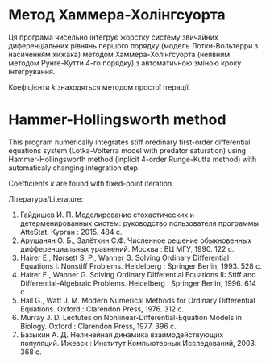 # Метод Хаммера-Холінгсуорта

Ця програма чисельно інтегрує жорстку систему звичайних диференціальних рівнянь першого порядку (модель Лотки-Вольтерри з насиченням хижака) методом Хаммера-Холінгсуорта (неявним методом Рунге-Кутти 4-го порядку) з автоматичною зміною кроку інтегрування.

Коефіцієнти _k_ знаходяться методом простої ітерації.


# Hammer-Hollingsworth method

This program numerically integrates stiff oredinary first-order differential equations system (Lotka-Volterra model with predator saturation) using Hammer-Hollingsworth method (inplicit 4-order Runge-Kutta method) with automaticaly changing integration step.

Coefficients _k_ are found with fixed-point iteration.


Література/Literature:
1. Гайдишев И. П. Моделирование стохастических и детерменированных систем: руководство пользователя программы AtteStat. Курган : 2015. 484 с.
2. Арушанян О. Б., Залёткин С.Ф. Численное решение обыкновенных дифференциальных уравнений. Москва : ВЦ МГУ, 1990. 122 с.
3. Hairer E., Nørsett S. P., Wanner G. Solving Ordinary Differential Equations I: Nonstiff Problems. Heidelberg : Springer Berlin, 1993. 528 с.
4. Hairer E., Wanner G. Solving Ordinary Differential Equations II: Stiff and Differential-Algebraic Problems. Heidelberg : Springer Berlin, 1996. 614 с.
5. Hall G., Watt J. M. Modern Numerical Methods for Ordinary Differential Equations. Oxford : Clarendon Press, 1976. 312 c.
6. Murray J. D. Lectutes on Nonlinear-Differential-Equation Models in Biology. Oxford : Clarendon Press, 1977. 396 c.
7. Базыкин А. Д. Нелинейная динамика взаимодействующих популяций. Ижевск : Институт Компьютерных Исследований, 2003. 368 с.
